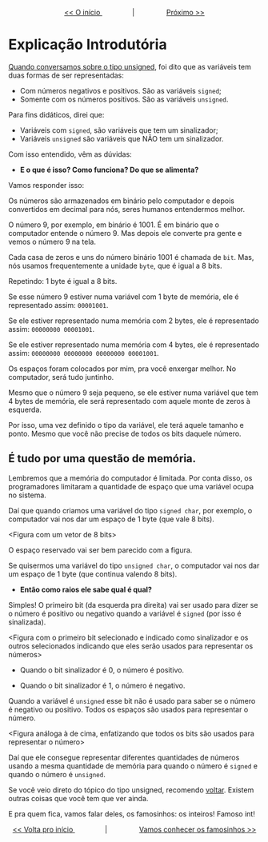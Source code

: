 <p align="center"> <a href="variaveis_1.md"> << O início </a> &#8195;&#8195;&#8195;&#8195; | &#8195;&#8195;&#8195;&#8195; <a href="variaveis_3.md"> Próximo >> </a> </p>

# Explicação Introdutória

[Quando conversamos sobre o tipo unsigned](../1_printf/printf_7.md), foi dito que as variáveis tem duas formas de ser representadas: 

- Com números negativos e positivos. São as variáveis ``signed``;
- Somente com os números positivos. São as variáveis ``unsigned``.

Para fins didáticos, direi que:
- Variáveis com ``signed``, são variáveis que tem um sinalizador;
- Variáveis ``unsigned`` são variáveis que NÃO tem um sinalizador.

Com isso entendido, vêm as dúvidas:

- **E o que é isso? Como funciona? Do que se alimenta?**

Vamos responder isso:

Os números são armazenados em binário pelo computador e depois convertidos em decimal para nós, seres humanos entendermos melhor.

O número 9, por exemplo, em binário é 1001. É em binário que o computador entende o número 9. Mas depois ele converte pra gente e vemos o número 9 na tela.

Cada casa de zeros e uns do número binário 1001 é chamada de ``bit``. Mas, nós usamos frequentemente a unidade ``byte``, que é igual a 8 bits.

Repetindo: 1 byte é igual a 8 bits.

Se esse número 9 estiver numa variável com 1 byte de memória, ele é representado assim: ``00001001``.

Se ele estiver representado numa memória com 2 bytes, ele é representado assim: ``00000000 00001001``.

Se ele estiver representado numa memória com 4 bytes, ele é representado assim: ``00000000 00000000 00000000 00001001``.

Os espaços foram colocados por mim, pra você enxergar melhor. No computador, será tudo juntinho.

Mesmo que o número 9 seja pequeno, se ele estiver numa variável que tem 4 bytes de memória, ele será representado com aquele monte de zeros à esquerda.

Por isso, uma vez definido o tipo da variável, ele terá aquele tamanho e ponto. Mesmo que você não precise de todos os bits daquele número.

## É tudo por uma questão de memória.

Lembremos que a memória do computador é limitada. Por conta disso, os programadores limitaram a quantidade de espaço que uma variável ocupa no sistema.

Daí que quando criamos uma variável do tipo ``signed char``, por exemplo, o computador vai nos dar um espaço de 1 byte (que vale 8 bits).

<Figura com um vetor de 8 bits>

O espaço reservado vai ser bem parecido com a figura.

Se quisermos uma variável do tipo ``unsigned char``, o computador vai nos dar um espaço de 1 byte (que continua valendo 8 bits).

<Mesma figura que foi mostrada antes>

- **Então como raios ele sabe qual é qual?**

Simples! O primeiro bit (da esquerda pra direita) vai ser usado para dizer se o número é positivo ou negativo quando a variável é ``signed`` (por isso é sinalizada).

<Figura com o primeiro bit selecionado e indicado como sinalizador e os outros selecionados indicando que eles serão usados para representar os números>

- Quando o bit sinalizador é 0, o número é positivo.

- Quando o bit sinalizador é 1, o número é negativo.

Quando a variável é ``unsigned`` esse bit não é usado para saber se o número é negativo ou positivo. Todos os espaços são usados para representar o número.

<Figura análoga à de cima, enfatizando que todos os bits são usados para representar o número>

Daí que ele consegue representar diferentes quantidades de números usando a mesma quantidade de memória para quando o número é ``signed`` e quando o número é ``unsigned``.

Se você veio direto do tópico do tipo unsigned, recomendo [voltar](../1_printf/printf_7.md). Existem outras coisas que você tem que ver ainda.

E pra quem fica, vamos falar deles, os famosinhos: os inteiros! Famoso int!

<p align="center"> <a href="variaveis_1.md"> << Volta pro início </a> &#8195;&#8195;&#8195;&#8195; | &#8195;&#8195;&#8195;&#8195; <a href="variaveis_3.md"> Vamos conhecer os famosinhos >> </a> </p>

